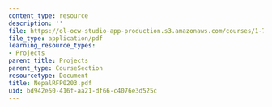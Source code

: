 ```yaml
---
content_type: resource
description: ''
file: https://ol-ocw-studio-app-production.s3.amazonaws.com/courses/1-782-environmental-engineering-masters-of-engineering-project-fall-2003-spring-2004/bd942e50416faa21df66c4076e3d525c_NepalRFP0203.pdf
file_type: application/pdf
learning_resource_types:
- Projects
parent_title: Projects
parent_type: CourseSection
resourcetype: Document
title: NepalRFP0203.pdf
uid: bd942e50-416f-aa21-df66-c4076e3d525c
---
```

